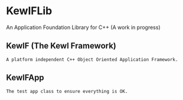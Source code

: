 # KewlFLib
An Application Foundation Library for C++ (A work in progress)

## KewlF (The Kewl Framework)

	A platform independent C++ Object Oriented Application Framework.

## KewlFApp

	The test app class to ensure everything is OK.